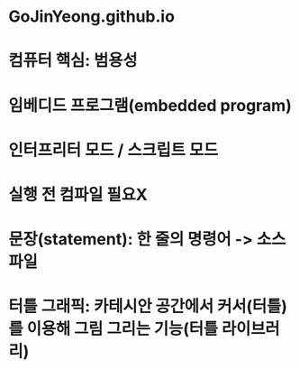 # GoJinYeong.github.io
# 컴퓨터 핵심: 범용성
# 임베디드 프로그램(embedded program)
# 인터프리터 모드 / 스크립트 모드
# 실행 전 컴파일 필요X
# 문장(statement): 한 줄의 명령어 -> 소스 파일
# 터틀 그래픽: 카테시안 공간에서 커서(터틀)를 이용해 그림 그리는 기능(터틀 라이브러리)
